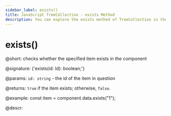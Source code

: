 ```yaml
---
sidebar_label: exists()
title: JavaScript TreeCollection - exists Method 
description: You can explore the exists method of TreeCollection in the documentation of the DHTMLX JavaScript UI library. Browse developer guides and API reference, try out code examples and live demos, and download a free 30-day evaluation version of DHTMLX Suite 7.
---
```


# exists()

@short: checks whether the specified item exists in the component

@signature: {'exists(id: Id): boolean;'}

@params:
`id: string` - the id of the item in question

@returns:
`true` if the item exists; otherwise, `false`.

@example:
const item = component.data.exists("1"); 

@descr:
